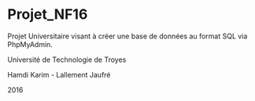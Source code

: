 # Projet_NF16

Projet Universitaire visant à créer une base de données au format SQL via PhpMyAdmin.

Université de Technologie de Troyes

Hamdi Karim - Lallement Jaufré

2016
